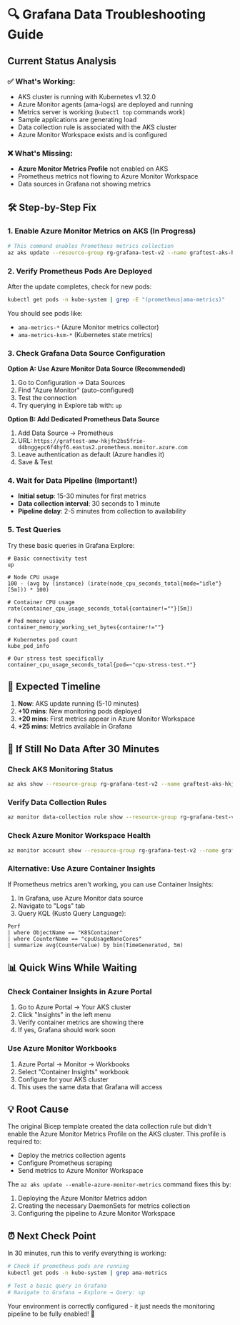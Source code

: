 # 🔍 Grafana Data Troubleshooting Guide

## Current Status Analysis

### ✅ **What's Working:**
- AKS cluster is running with Kubernetes v1.32.0
- Azure Monitor agents (ama-logs) are deployed and running
- Metrics server is working (`kubectl top` commands work)
- Sample applications are generating load
- Data collection rule is associated with the AKS cluster
- Azure Monitor Workspace exists and is configured

### ❌ **What's Missing:**
- **Azure Monitor Metrics Profile** not enabled on AKS
- Prometheus metrics not flowing to Azure Monitor Workspace
- Data sources in Grafana not showing metrics

## 🛠️ **Step-by-Step Fix**

### 1. Enable Azure Monitor Metrics on AKS (In Progress)
```bash
# This command enables Prometheus metrics collection
az aks update --resource-group rg-grafana-test-v2 --name graftest-aks-hkjfn2bs5frie --enable-azure-monitor-metrics
```

### 2. Verify Prometheus Pods Are Deployed
After the update completes, check for new pods:
```bash
kubectl get pods -n kube-system | grep -E "(prometheus|ama-metrics)"
```

You should see pods like:
- `ama-metrics-*` (Azure Monitor metrics collector)
- `ama-metrics-ksm-*` (Kubernetes state metrics)

### 3. Check Grafana Data Source Configuration

**Option A: Use Azure Monitor Data Source (Recommended)**
1. Go to Configuration → Data Sources
2. Find "Azure Monitor" (auto-configured)
3. Test the connection
4. Try querying in Explore tab with: `up`

**Option B: Add Dedicated Prometheus Data Source**
1. Add Data Source → Prometheus
2. URL: `https://graftest-amw-hkjfn2bs5frie-d4bnggepc6f4hyf6.eastus2.prometheus.monitor.azure.com`
3. Leave authentication as default (Azure handles it)
4. Save & Test

### 4. Wait for Data Pipeline (Important!)
- **Initial setup**: 15-30 minutes for first metrics
- **Data collection interval**: 30 seconds to 1 minute
- **Pipeline delay**: 2-5 minutes from collection to availability

### 5. Test Queries
Try these basic queries in Grafana Explore:

```promql
# Basic connectivity test
up

# Node CPU usage
100 - (avg by (instance) (irate(node_cpu_seconds_total{mode="idle"}[5m])) * 100)

# Container CPU usage
rate(container_cpu_usage_seconds_total{container!=""}[5m])

# Pod memory usage
container_memory_working_set_bytes{container!=""}

# Kubernetes pod count
kube_pod_info

# Our stress test specifically
container_cpu_usage_seconds_total{pod=~"cpu-stress-test.*"}
```

## 🎯 **Expected Timeline**
1. **Now**: AKS update running (5-10 minutes)
2. **+10 mins**: New monitoring pods deployed
3. **+20 mins**: First metrics appear in Azure Monitor Workspace
4. **+25 mins**: Metrics available in Grafana

## 🚨 **If Still No Data After 30 Minutes**

### Check AKS Monitoring Status
```bash
az aks show --resource-group rg-grafana-test-v2 --name graftest-aks-hkjfn2bs5frie --query "azureMonitorProfile" --output table
```

### Verify Data Collection Rules
```bash
az monitor data-collection rule show --resource-group rg-grafana-test-v2 --name graftest-prometheus-dcr-hkjfn2bs5frie --output table
```

### Check Azure Monitor Workspace Health
```bash
az monitor account show --resource-group rg-grafana-test-v2 --name graftest-amw-hkjfn2bs5frie --query "properties" --output table
```

### Alternative: Use Azure Container Insights
If Prometheus metrics aren't working, you can use Container Insights:
1. In Grafana, use Azure Monitor data source
2. Navigate to "Logs" tab
3. Query KQL (Kusto Query Language):
```kql
Perf
| where ObjectName == "K8SContainer" 
| where CounterName == "cpuUsageNanoCores"
| summarize avg(CounterValue) by bin(TimeGenerated, 5m)
```

## 📊 **Quick Wins While Waiting**

### Check Container Insights in Azure Portal
1. Go to Azure Portal → Your AKS cluster
2. Click "Insights" in the left menu
3. Verify container metrics are showing there
4. If yes, Grafana should work soon

### Use Azure Monitor Workbooks
1. Azure Portal → Monitor → Workbooks
2. Select "Container Insights" workbook
3. Configure for your AKS cluster
4. This uses the same data that Grafana will access

## 💡 **Root Cause**
The original Bicep template created the data collection rule but didn't enable the Azure Monitor Metrics Profile on the AKS cluster. This profile is required to:
- Deploy the metrics collection agents
- Configure Prometheus scraping
- Send metrics to Azure Monitor Workspace

The `az aks update --enable-azure-monitor-metrics` command fixes this by:
1. Deploying the Azure Monitor Metrics addon
2. Creating the necessary DaemonSets for metrics collection
3. Configuring the pipeline to Azure Monitor Workspace

## ⏰ **Next Check Point**
In 30 minutes, run this to verify everything is working:
```bash
# Check if prometheus pods are running
kubectl get pods -n kube-system | grep ama-metrics

# Test a basic query in Grafana
# Navigate to Grafana → Explore → Query: up
```

Your environment is correctly configured - it just needs the monitoring pipeline to be fully enabled! 🚀
